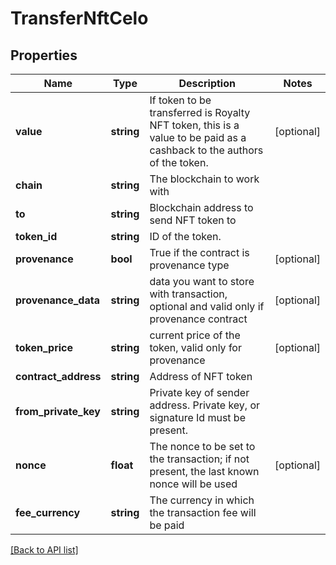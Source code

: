 # TransferNftCelo

## Properties

Name | Type | Description | Notes
------------ | ------------- | ------------- | -------------
**value** | **string** | If token to be transferred is Royalty NFT token, this is a value to be paid as a cashback to the authors of the token. | [optional]
**chain** | **string** | The blockchain to work with |
**to** | **string** | Blockchain address to send NFT token to |
**token_id** | **string** | ID of the token. |
**provenance** | **bool** | True if the contract is provenance type | [optional]
**provenance_data** | **string** | data you want to store with transaction, optional and valid only if provenance contract | [optional]
**token_price** | **string** | current price of the token, valid only for provenance | [optional]
**contract_address** | **string** | Address of NFT token |
**from_private_key** | **string** | Private key of sender address. Private key, or signature Id must be present. |
**nonce** | **float** | The nonce to be set to the transaction; if not present, the last known nonce will be used | [optional]
**fee_currency** | **string** | The currency in which the transaction fee will be paid |

[[Back to API list]](../../README.md#api-endpoints)
